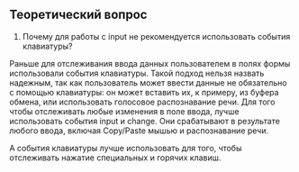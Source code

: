 ## Теоретический вопрос

1. Почему для работы с input не рекомендуется использовать события клавиатуры?

Раньше для отслеживания ввода данных пользователем в полях формы использовали события клавиатуры.
Такой подход нельзя назвать надежным, так как пользователь может ввести данные не обязательно с помощью клавиатуры: он может вставить их, к примеру, из буфера обмена, или использовать голосовое распознавание речи.
Для того чтобы отслеживать любые изменения в поле ввода, лучше использовать события input и change.
Они срабатывают в результате любого ввода, включая Copy/Paste мышью и распознавание речи.

А события клавиатуры лучше использовать для того, чтобы отслеживать нажатие специальных и горячих клавиш.